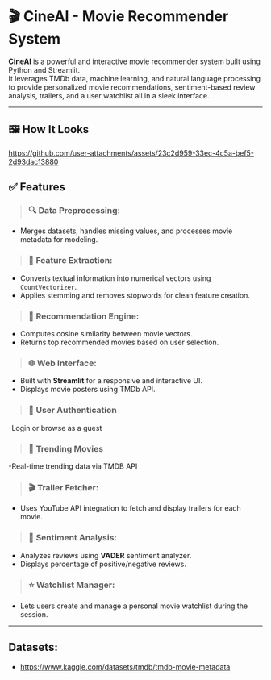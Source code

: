 # 🎬 CineAI - Movie Recommender System

**CineAI** is a powerful and interactive movie recommender system built using Python and Streamlit.  
It leverages TMDb data, machine learning, and natural language processing to provide personalized movie recommendations, sentiment-based review analysis, trailers, and a user watchlist all in a sleek interface.

---
## 🖼️ How It Looks
https://github.com/user-attachments/assets/23c2d959-33ec-4c5a-bef5-2d93dac13880 
## ✅ Features

> ### 🔍 Data Preprocessing:
- Merges datasets, handles missing values, and processes movie metadata for modeling.

> ### 🧠 Feature Extraction:
- Converts textual information into numerical vectors using `CountVectorizer`.
- Applies stemming and removes stopwords for clean feature creation.

> ### 🎯 Recommendation Engine:
- Computes cosine similarity between movie vectors.
- Returns top recommended movies based on user selection.

> ### 🌐 Web Interface:
- Built with **Streamlit** for a responsive and interactive UI.
- Displays movie posters using TMDb API.
> ### 🔐 User Authentication
-Login or browse as a guest
> ### 🍿 Trending Movies
-Real-time trending data via TMDB API
> ### 🎬 Trailer Fetcher:
- Uses YouTube API integration to fetch and display trailers for each movie.

> ### 💬 Sentiment Analysis:
- Analyzes reviews using **VADER** sentiment analyzer.
- Displays percentage of positive/negative reviews.

> ### ⭐ Watchlist Manager:
- Lets users create and manage a personal movie watchlist during the session.

---
## Datasets:
- https://www.kaggle.com/datasets/tmdb/tmdb-movie-metadata
